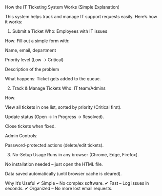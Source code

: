 How the IT Ticketing System Works (Simple Explanation)

This system helps track and manage IT support requests easily. Here’s how it works:

1. Submit a Ticket
Who: Employees with IT issues

How: Fill out a simple form with:

Name, email, department

Priority level (Low → Critical)

Description of the problem

What happens: Ticket gets added to the queue.

2. Track & Manage Tickets
Who: IT team/Admins

How:

View all tickets in one list, sorted by priority (Critical first).

Update status (Open → In Progress → Resolved).

Close tickets when fixed.

Admin Controls:

Password-protected actions (delete/edit tickets).

3. No-Setup Usage
Runs in any browser (Chrome, Edge, Firefox).

No installation needed – just open the HTML file.

Data saved automatically (until browser cache is cleared).

Why It’s Useful
✔ Simple – No complex software.
✔ Fast – Log issues in seconds.
✔ Organized – No more lost email requests.
